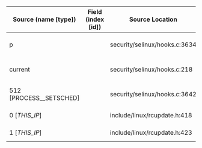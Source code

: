 | Source (name [type])    | Field (index [id]) | Source Location               | Label at Source             |
|-------------------------|--------------------|-------------------------------|-----------------------------|
| p                       |                    | security/selinux/hooks.c:3634 | object, dynamic, input      |
| current                 |                    | security/selinux/hooks.c:218  | subject, dynamic, external  |
| 512 [PROCESS__SETSCHED] |                    | security/selinux/hooks.c:3642 | operation, static, mediator |
| 0 [_THIS_IP_]           |                    | include/linux/rcupdate.h:418  | all, static, external       |
| 1 [_THIS_IP_]           |                    | include/linux/rcupdate.h:423  | all, static, external       |